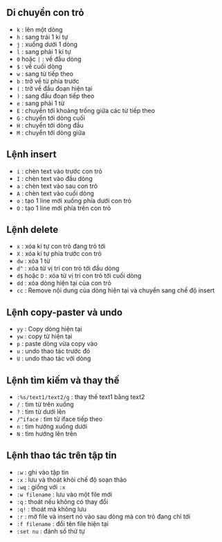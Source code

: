 
## Di chuyển con trỏ 

- `k` : lên một dòng
- `h` : sang trái 1 kí tự
- `j` : xuống dưới 1 dòng
- `l` : sang phải 1 kí tự
- `0` hoặc `|` : về đầu dòng
- `$` : về cuối dòng
- `w` : sang từ tiếp theo
- `b` : trở về từ phía trước
- `(` : trở về đầu đoạn hiện tại
- `)` : sang đầu đoạn tiếp theo
- `e` : sang phải 1 từ
- `E` : chuyển tới khoảng trống giữa các từ tiếp theo
- `G` : chuyển tới dòng cuối
- `H` : chuyển tới dòng đầu
- `M` : chuyển tới dòng giữa

## Lệnh insert

- `i` : chèn text vào trước con trỏ
- `I` : chèn text vào đầu dòng
- `a` : chèn text vào sau con trỏ
- `A` : chèn text vào cuối dòng
- `o` : tạo 1 line mới xuống phía dưới con trỏ
- `O` : tạo 1 line mới phía trên con trỏ

## Lệnh delete

- `x` : xóa kí tự con trỏ đang trỏ tới
- `X` : xóa kí tự phía trước con trỏ
- `dw` : xóa 1 từ
- `d^` : xóa từ vị trí con trỏ tới đầu dòng
- `d$` hoặc `D` : xóa từ vị trí con trỏ tới cuối dòng
- `dd` : xóa dòng hiện tại của con trỏ
- `cc` : Remove nội dung của dòng hiện tại và chuyển sang chế độ insert

## Lệnh copy-paster và undo

- `yy` : Copy dòng hiện tại
- `yw` : copy từ hiện tại
- `p` : paste dòng vừa copy vào
- `u` : undo thao tác trước đó
- `U` : undo thao tác với dòng

## Lệnh tìm kiếm và thay thế

- `:%s/text1/text2/g` : thay thế text1 bằng text2
- `/` : tìm từ trên xuống
- `?` : tìm từ dưới lên
- `/^iface` : tìm từ iface tiếp theo
- `n` : tìm hướng xuống dưới
- `N` : tìm hướng lên trên

## Lệnh thao tác trên tập tin

- `:w` : ghi vào tập tin
- `:x` : lưu và thoát khỏi chế độ soạn thảo
- `:wq` : giống với `:x`
- `:w filename` : lưu vào một file mới
- `:q` : thoát nếu không có thay đổi
- `:q!` : thoát mà không lưu
- `:r` : mở file và insert nó vào sau dòng mà con trỏ đang chỉ tới
- `:f filename` : đổi tên file hiện tại
- `:set nu` : đánh số thứ tự
